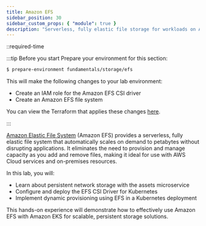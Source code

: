 ```yaml
---
title: Amazon EFS
sidebar_position: 30
sidebar_custom_props: { "module": true }
description: "Serverless, fully elastic file storage for workloads on Amazon Elastic Kubernetes Service with Amazon Elastic File System."
---
```


::required-time

:::tip Before you start
Prepare your environment for this section:

```bash timeout=300 wait=30
$ prepare-environment fundamentals/storage/efs
```

This will make the following changes to your lab environment:

- Create an IAM role for the Amazon EFS CSI driver
- Create an Amazon EFS file system

You can view the Terraform that applies these changes [here](https://github.com/VAR::MANIFESTS_OWNER/VAR::MANIFESTS_REPOSITORY/tree/VAR::MANIFESTS_REF/manifests/modules/fundamentals/storage/ebs/.workshop/terraform).

:::

[Amazon Elastic File System](https://docs.aws.amazon.com/efs/latest/ug/whatisefs.html) (Amazon EFS) provides a serverless, fully elastic file system that automatically scales on demand to petabytes without disrupting applications. It eliminates the need to provision and manage capacity as you add and remove files, making it ideal for use with AWS Cloud services and on-premises resources.

In this lab, you will:

- Learn about persistent network storage with the assets microservice
- Configure and deploy the EFS CSI Driver for Kubernetes
- Implement dynamic provisioning using EFS in a Kubernetes deployment

This hands-on experience will demonstrate how to effectively use Amazon EFS with Amazon EKS for scalable, persistent storage solutions.
